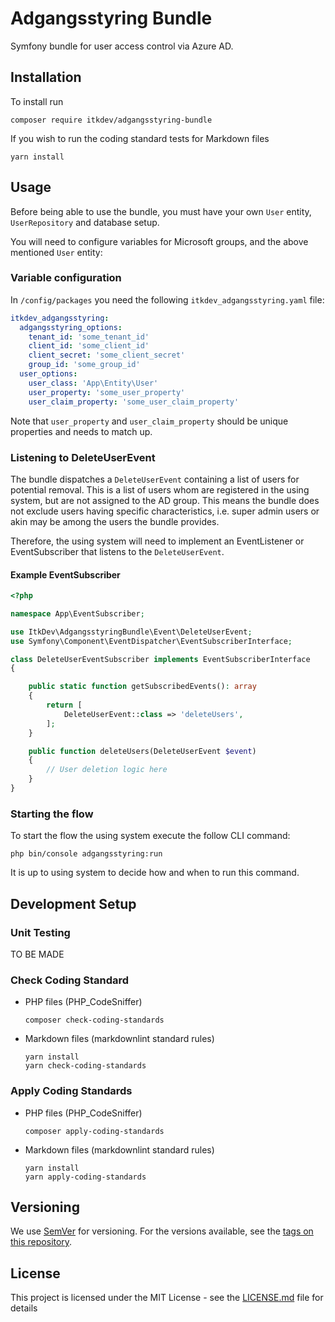 # Adgangsstyring Bundle

Symfony bundle for user access control via Azure AD.

## Installation

To install run

```shell
composer require itkdev/adgangsstyring-bundle
```

If you wish to run the coding standard tests for Markdown files

```shell
yarn install
```

## Usage

Before being able to use the bundle, you must have
your own `User` entity, `UserRepository`  and database setup.

You will need to configure variables for
Microsoft groups, and the above mentioned `User` entity:

### Variable configuration

In `/config/packages` you need the following `itkdev_adgangsstyring.yaml` file:

```yaml
itkdev_adgangsstyring:
  adgangsstyring_options:
    tenant_id: 'some_tenant_id'
    client_id: 'some_client_id'
    client_secret: 'some_client_secret'
    group_id: 'some_group_id'
  user_options:
    user_class: 'App\Entity\User'
    user_property: 'some_user_property'
    user_claim_property: 'some_user_claim_property'
```

Note that `user_property` and `user_claim_property`
should be unique properties and needs to match up.

### Listening to DeleteUserEvent

The bundle dispatches a `DeleteUserEvent` containing
a list of users for potential removal. This is a list of users
whom are registered in the using system, but are not assigned
to the AD group. This means the bundle does not exclude users
having specific characteristics, i.e. super admin users or
akin may be among the users the bundle provides.

Therefore, the using system will need to implement an EventListener
or EventSubscriber that listens to the `DeleteUserEvent`.

#### Example EventSubscriber

```php
<?php

namespace App\EventSubscriber;

use ItkDev\AdgangsstyringBundle\Event\DeleteUserEvent;
use Symfony\Component\EventDispatcher\EventSubscriberInterface;

class DeleteUserEventSubscriber implements EventSubscriberInterface
{

    public static function getSubscribedEvents(): array
    {
        return [
            DeleteUserEvent::class => 'deleteUsers',
        ];
    }

    public function deleteUsers(DeleteUserEvent $event)
    {
        // User deletion logic here
    }
}
```

### Starting the flow

To start the flow the using system execute the follow CLI command:

```shell
php bin/console adgangsstyring:run
```

It is up to using system to decide how and when to run
this command.

## Development Setup

### Unit Testing

TO BE MADE

### Check Coding Standard

* PHP files (PHP_CodeSniffer)

    ```shell
    composer check-coding-standards
    ```

* Markdown files (markdownlint standard rules)

    ```shell
    yarn install
    yarn check-coding-standards
    ```

### Apply Coding Standards

* PHP files (PHP_CodeSniffer)

    ```shell
    composer apply-coding-standards
    ```

* Markdown files (markdownlint standard rules)

    ```shell
    yarn install
    yarn apply-coding-standards
    ```

## Versioning

We use [SemVer](http://semver.org/) for versioning.
For the versions available, see the
[tags on this repository](https://github.com/itk-dev/adgangsstyring-bundle/tags).

## License

This project is licensed under the MIT License - see the
[LICENSE.md](LICENSE.md) file for details
